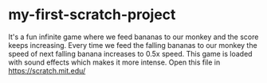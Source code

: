 # my-first-scratch-project
It's a fun infinite game where we feed bananas to our monkey and the score keeps increasing. Every time we feed the falling bananas to our monkey the speed of next falling banana increases to 0.5x speed. This game is loaded with sound effects which makes it more intense.
Open this file in https://scratch.mit.edu/
